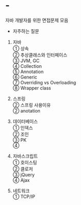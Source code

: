 # -
자바 개발자를 위한 면접문제 모음  
  
* 자주하는 질문  
1. 자바  
  ① 상속  
  ② 추상클래스와 인터페이스  
  ③ JVM, GC  
  ④ Collection  
  ⑤ Annotation  
  ⑥ Generic  
  ⑦ Overriding vs Overloading  
  ⑧ Wrapper class  
  
2. 스프링  
  ② 스프링 사용이유  
  ② anotation  
  
3. 데이터베이스  
  ① 인덱스  
  ② 조인  
  ③ PK  
  ④   
  
4. 자바스크립트  
  ① 호이스팅  
  ② 클로저  
  ③ jQuery  
  ④ Ajax  
    
5. 네트워크  
  ① TCP/IP  
